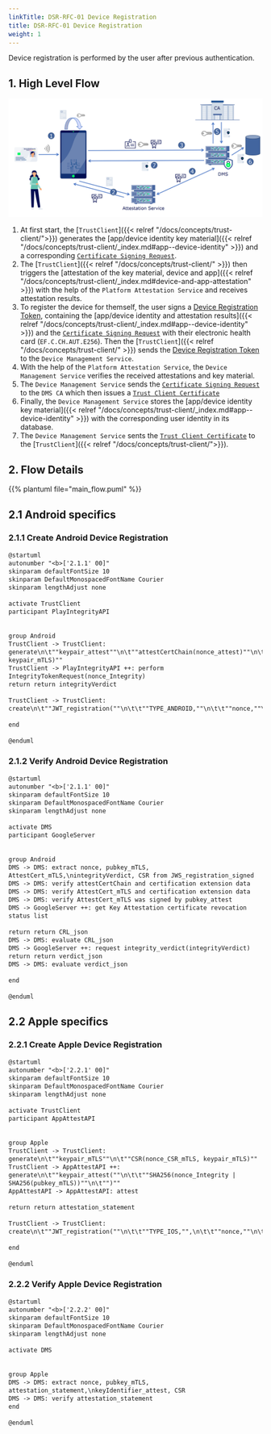```yaml
---
linkTitle: DSR-RFC-01 Device Registration
title: DSR-RFC-01 Device Registration
weight: 1
---
```


Device registration is performed by the user after previous authentication.

## 1. High Level Flow

![registration_overview](device_registration.png)

1. At first start, the [`TrustClient`]({{< relref "/docs/concepts/trust-client/">}}) generates the [app/device identity key material]({{< relref "/docs/concepts/trust-client/_index.md#app--device-identity" >}}) and a corresponding [`Certificate Signing Request`](../dsr-rfc-04/#trust-client-certificate-signing-request-crl).
2. The [`TrustClient`]({{< relref "/docs/concepts/trust-client/" >}}) then triggers the [attestation of the key material, device and app]({{< relref "/docs/concepts/trust-client/_index.md#device-and-app-attestation" >}}) with the help of the `Platform Attestation Service` and receives attestation results.
3. To register the device for themself, the user signs a [Device Registration Token](../dsr-rfc-04/#device-registration-token-jwt_registration), containing the [app/device identity and attestation results]({{< relref "/docs/concepts/trust-client/_index.md#app--device-identity" >}}) and the [`Certificate Signing Request`](../dsr-rfc-04/#trust-client-certificate-signing-request-crl) with their electronic health card (`EF.C.CH.AUT.E256`). Then the [`TrustClient`]({{< relref "/docs/concepts/trust-client/" >}}) sends the [Device Registration Token](../dsr-rfc-04/#device-registration-token-jwt_registration) to the `Device Management Service`.
4. With the help of the `Platform Attestation Service`, the `Device Management Service` verifies the received attestations and key material.
5. The `Device Management Service` sends the [`Certificate Signing Request`](../dsr-rfc-04/#trust-client-certificate-signing-request-crl) to the `DMS CA` which then issues a [`Trust Client Certificate`](../dsr-rfc-04/#trust-client-certificate-signing-request-crl)
6. Finally, the `Device Management Service` stores the [app/device identity key material]({{< relref "/docs/concepts/trust-client/_index.md#app--device-identity" >}}) with the corresponding user identity in its database.
7. The `Device Management Service` sents the [`Trust Client Certificate`](../dsr-rfc-04/#trust-client-certificate-signing-request-crl) to the [`TrustClient`]({{< relref "/docs/concepts/trust-client/">}}).

## 2. Flow Details

{{% plantuml file="main_flow.puml" %}}

## 2.1 Android specifics

### 2.1.1 Create Android Device Registration

```plantuml
@startuml
autonumber "<b>['2.1.1' 00]"
skinparam defaultFontSize 10
skinparam DefaultMonospacedFontName Courier
skinparam lengthAdjust none

activate TrustClient
participant PlayIntegrityAPI


group Android
TrustClient -> TrustClient: generate\n\t""keypair_attest""\n\t""attestCertChain(nonce_attest)""\n\t""keypair_mTLS""\n\t""keypair_mTLS_cert(nonce_keypair_mTLS)""\n\t""CSR(nonce_CSR_mTLS, keypair_mTLS)""
TrustClient -> PlayIntegrityAPI ++: perform IntegrityTokenRequest(nonce_Integrity)
return return integrityVerdict

TrustClient -> TrustClient: create\n\t""JWT_registration(""\n\t\t""TYPE_ANDROID,""\n\t\t""nonce,""\n\t\t""pubkey_mTLS,""\n\t\t""keypair_mTLS_cert,""\n\t\t""pubkey_attest,""\n\t\t""attestCertChain""\n\t\t""integrityVerdict,""\n\t\t""CSR""\n\t"")""

end

@enduml
```


### 2.1.2 Verify Android Device Registration

```plantuml
@startuml
autonumber "<b>['2.1.1' 00]"
skinparam defaultFontSize 10
skinparam DefaultMonospacedFontName Courier
skinparam lengthAdjust none

activate DMS
participant GoogleServer


group Android
DMS -> DMS: extract nonce, pubkey_mTLS, AttestCert_mTLS,\nintegrityVerdict, CSR from JWS_registration_signed
DMS -> DMS: verify attestCertChain and certification extension data
DMS -> DMS: verify AttestCert_mTLS and certification extension data
DMS -> DMS: verify AttestCert_mTLS was signed by pubkey_attest
DMS -> GoogleServer ++: get Key Attestation certificate revocation status list

return return CRL_json
DMS -> DMS: evaluate CRL_json
DMS -> GoogleServer ++: request integrity_verdict(integrityVerdict)
return return verdict_json
DMS -> DMS: evaluate verdict_json

end

@enduml
```

## 2.2 Apple specifics

### 2.2.1 Create Apple Device Registration

```plantuml
@startuml
autonumber "<b>['2.2.1' 00]"
skinparam defaultFontSize 10
skinparam DefaultMonospacedFontName Courier
skinparam lengthAdjust none

activate TrustClient
participant AppAttestAPI


group Apple
TrustClient -> TrustClient: generate\n\t""keypair_mTLS""\n\t""CSR(nonce_CSR_mTLS, keypair_mTLS)""
TrustClient -> AppAttestAPI ++: generate\n\t""keypair_attest(""\n\t\t""SHA256(nonce_Integrity | SHA256(pubkey_mTLS))""\n\t"")""
AppAttestAPI -> AppAttestAPI: attest

return return attestation_statement

TrustClient -> TrustClient: create\n\t""JWT_registration(""\n\t\t""TYPE_IOS,"",\n\t\t""nonce,""\n\t\t""pubkey_mTLS,""\n\t\t""attestation_statement,""\n\t\t""keyIdentifier_attest,""\n\t\t""CSR""\n\t"")""

end

@enduml
```


### 2.2.2 Verify Apple Device Registration

```plantuml
@startuml
autonumber "<b>['2.2.2' 00]"
skinparam defaultFontSize 10
skinparam DefaultMonospacedFontName Courier
skinparam lengthAdjust none

activate DMS


group Apple
DMS -> DMS: extract nonce, pubkey_mTLS, attestation_statement,\nkeyIdentifier_attest, CSR
DMS -> DMS: verify attestation_statement
end

@enduml
```
